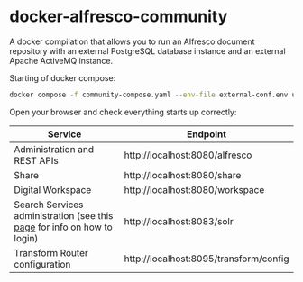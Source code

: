 # docker-alfresco-community


A docker compilation that allows you to run an Alfresco document repository 
with an external PostgreSQL database instance and an external Apache ActiveMQ instance.

Starting of docker compose:

```bash
docker compose -f community-compose.yaml --env-file external-conf.env up
```

Open your browser and check everything starts up correctly:

| Service | Endpoint |
| --- | ----------- |
| Administration and REST APIs |	http://localhost:8080/alfresco |
| Share |	http://localhost:8080/share |
| Digital Workspace |	http://localhost:8080/workspace |
| Search Services administration (see this [page](https://docs.alfresco.com/content-services/latest/install/containers/docker-compose/#search-services-administration) for info on how to login) |	http://localhost:8083/solr |
| Transform Router configuration  |	http://localhost:8095/transform/config |
